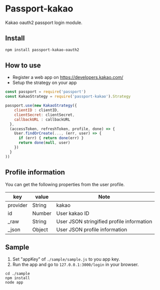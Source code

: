 # Passport-kakao

Kakao oauth2 passport login module.

## Install

```sh
npm install passport-kakao-oauth2
```

## How to use

- Register a web app on https://developers.kakao.com/
- Setup the strategy on your app

```javascript
const passport = require('passport')
const KakaoStrategy = require('passport-kakao').Strategy

passport.use(new KakaoStrategy({
    clientID : clientID,
    clientSecret: clientSecret,
    callbackURL : callbackURL
  },
  (accessToken, refreshToken, profile, done) => {
    User.findOrCreate(..., (err, user) => {
      if (err) { return done(err) }
      return done(null, user)
    })
  }
))
```

## Profile information

You can get the following properties from the user profile.

| key      | value  | Note                                      |
| -------- | ------ | ----------------------------------------- |
| provider | String | kakao                                     |
| id       | Number | User kakao ID                             |
| \_raw    | String | User JSON stringified profile information |
| \_json   | Object | User JSON profile information             |

## Sample

1. Set "appKey" of `./sample/sample.js` to you app key.
2. Run the app and go to `127.0.0.1:3000/login` in your browser.

```
cd ./sample
npm install
node app
```
